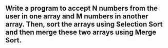 ## 	Write a program to accept N numbers from the user in one array and M numbers in another array. Then, sort the arrays using Selection Sort and then merge these two arrays using **Merge Sort**.